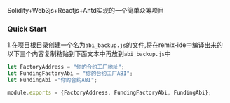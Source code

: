 

Solidity+Web3js+Reactjs+Antd实现的一个简单众筹项目



### Quick Start



1.在项目根目录创建一个名为`abi_backup.js`的文件,将在remix-ide中编译出来的以下三个内容复制粘贴到下面文本中再放到`abi_backup.js`中

```js
let FactoryAddress = "你的合约工厂地址";
let FundingFactoryAbi = "你的合约工厂ABI";
let FundingAbi ="你的合约ABI";

module.exports = {FactoryAddress, FundingFactoryAbi, FundingAbi};

```






